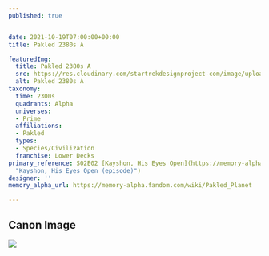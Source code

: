 ```yaml
---
published: true


date: 2021-10-19T07:00:00+00:00
title: Pakled 2380s A

featuredImg:
  title: Pakled 2380s A
  src: https://res.cloudinary.com/startrekdesignproject-com/image/upload/v1634852983/Pakled-2380s-A.png
  alt: Pakled 2380s A
taxonomy:
  time: 2300s
  quadrants: Alpha
  universes:
  - Prime
  affiliations:
  - Pakled
  types:
  - Species/Civilization
  franchise: Lower Decks
primary_reference: S02E02 [Kayshon, His Eyes Open](https://memory-alpha.fandom.com/wiki/Kayshon,_His_Eyes_Open_(episode)
  "Kayshon, His Eyes Open (episode)")
designer: ''
memory_alpha_url: https://memory-alpha.fandom.com/wiki/Pakled_Planet

---
```

## Canon Image

![](https://res.cloudinary.com/startrekdesignproject-com/image/upload/v1634852983/Pakled-2380s-A-LDS-2x2.jpg)